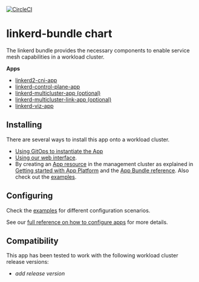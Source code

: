 [![CircleCI](https://dl.circleci.com/status-badge/img/gh/giantswarm/linkerd-bundle/tree/main.svg?style=svg)](https://dl.circleci.com/status-badge/redirect/gh/giantswarm/linkerd-bundle/tree/main)

# linkerd-bundle chart

The linkerd bundle provides the necessary components to enable service mesh capabilities in a workload cluster.

**Apps**

- [linkerd2-cni-app](https://github.com/giantswarm/linkerd2-cni-app)
- [linkerd-control-plane-app](https://github.com/giantswarm/linkerd-control-plane-app)
- [linkerd-multicluster-app (optional)](https://github.com/giantswarm/linkerd-multicluster-app)
- [linkerd-multicluster-link-app (optional)](https://github.com/giantswarm/linkerd-multicluster-link-app)
- [linkerd-viz-app](https://github.com/giantswarm/linkerd-viz-app)

## Installing

There are several ways to install this app onto a workload cluster.

- [Using GitOps to instantiate the App](https://docs.giantswarm.io/advanced/gitops/#installing-managed-apps)
- [Using our web interface](https://docs.giantswarm.io/ui-api/web/app-platform/#installing-an-app).
- By creating an [App resource](https://docs.giantswarm.io/use-the-api/management-api/crd/apps.application.giantswarm.io/) in the management cluster as explained in [Getting started with App Platform](https://docs.giantswarm.io/app-platform/getting-started/) and the [App Bundle reference](https://docs.giantswarm.io/getting-started/app-platform/app-bundle/). Also check out the [examples](https://github.com/giantswarm/linkerd-bundle/tree/main/examples).

## Configuring

Check the [examples](https://github.com/giantswarm/linkerd-bundle/tree/main/examples) for different configuration scenarios.

See our [full reference on how to configure apps](https://docs.giantswarm.io/app-platform/app-configuration/) for more details.

## Compatibility

This app has been tested to work with the following workload cluster release versions:

- _add release version_

